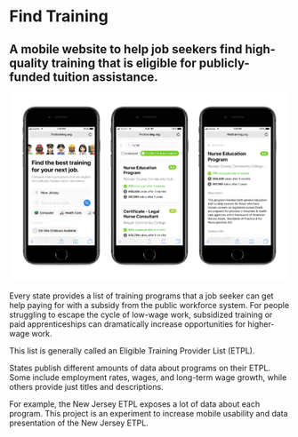 # Find Training

## A mobile website to help job seekers find high-quality training that is eligible for publicly-funded tuition assistance.

![screenshot](https://github.com/codeforamerica/etpl-search/blob/master/readme/screenshot-compressed.png)

Every state provides a list of training programs that a job seeker can get help paying for with a subsidy from the public workforce system. For people struggling to escape the cycle of low-wage work, subsidized training or paid apprenticeships can dramatically increase opportunities for higher-wage work.

This list is generally called an Eligible Training Provider List (ETPL).

States publish different amounts of data about programs on their ETPL. Some include employment rates, wages, and long-term wage growth, while others provide just titles and descriptions.

For example, the New Jersey ETPL exposes a lot of data about each program. This project is an experiment to increase mobile usability and data presentation of the New Jersey ETPL.